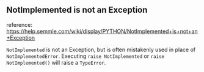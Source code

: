 ## NotImplemented is not an Exception

reference: https://help.semmle.com/wiki/display/PYTHON/NotImplemented+is+not+an+Exception

`NotImplemented` is not an Exception, but is often mistakenly used in place of `NotImplementedError`. Executing `raise NotImplemented` or `raise NotImplemented()` will raise a `TypeError`.
